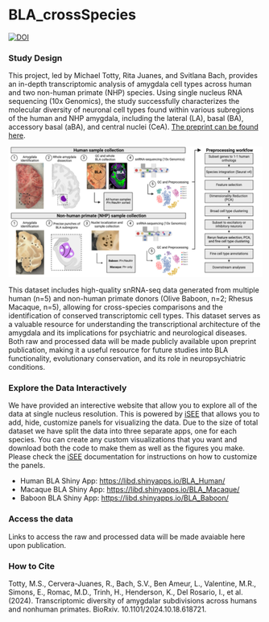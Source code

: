 # BLA_crossSpecies

[![DOI](https://zenodo.org/badge/676605218.svg)](https://doi.org/10.5281/zenodo.13942662)

### Study Design
This project, led by Michael Totty, Rita Juanes, and Svitlana Bach, provides an in-depth transcriptomic analysis of amygdala cell types across human and two non-human primate (NHP) species. Using single nucleus RNA sequencing (10x Genomics), the study successfully characterizes the molecular diversity of neuronal cell types found within various subregions of the human and NHP amygdala, including the lateral (LA), basal (BA), accessory basal (aBA), and central nuclei (CeA). [The preprint can be found here](https://www.biorxiv.org/content/10.1101/2024.10.18.618721v1).

![BLA_sample_generation](./images/BLA_sample_generation.png)

This dataset includes high-quality snRNA-seq data generated from multiple human (n=5) and non-human primate donors (Olive Baboon, n=2; Rhesus Macaque, n=5), allowing for cross-species comparisons and the identification of conserved transcriptomic cell types. This dataset serves as a valuable resource for understanding the transcriptional architecture of the amygdala and its implications for psychiatric and neurological diseases. Both raw and processed data will be made publicly available upon preprint publication, making it a useful resource for future studies into BLA functionality, evolutionary conservation, and its role in neuropsychiatric conditions.

### Explore the Data Interactively
We have provided an interective website that allow you to explore all of the data at single nucleus resolution. This is powered by [iSEE](https://bioconductor.org/packages/release/bioc/html/iSEE.html) that allows you to add, hide, customize panels for visualizing the data. Due to the size of total dataset we have split the data into three separate apps, one for each species. You can create any custom visualizations that you want and download both the code to make them as well as the figures you make. Please check the [iSEE](https://bioconductor.org/packages/release/bioc/html/iSEE.html) documentation for instructions on how to customize the panels.

- Human BLA Shiny App: https://libd.shinyapps.io/BLA_Human/
- Macaque BLA Shiny App: https://libd.shinyapps.io/BLA_Macaque/ 
- Baboon BLA Shiny App: https://libd.shinyapps.io/BLA_Baboon/

### Access the data

Links to access the raw and processed data will be made avaiable here upon publication.

### How to Cite

Totty, M.S., Cervera-Juanes, R., Bach, S.V., Ben Ameur, L., Valentine, M.R., Simons, E., Romac, M.D., Trinh, H., Henderson, K., Del Rosario, I., et al. (2024). Transcriptomic diversity of amygdalar subdivisions across humans and nonhuman primates. BioRxiv. 10.1101/2024.10.18.618721.

